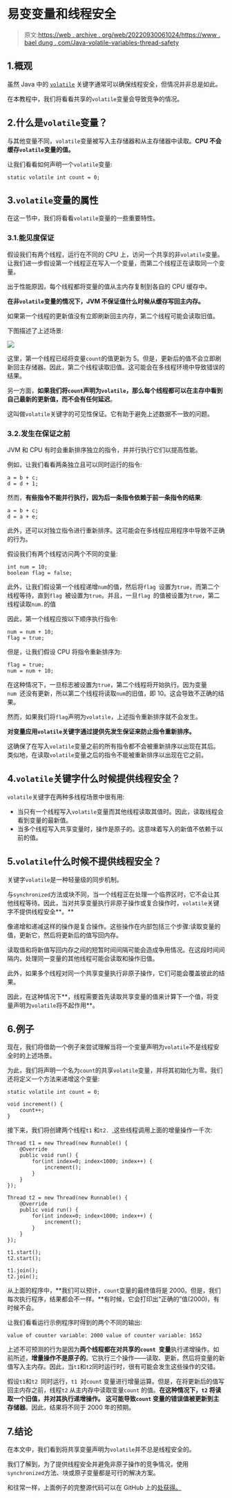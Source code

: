 # 易变变量和线程安全

> 原文:[https://web . archive . org/web/20220930061024/https://www . bael dung . com/Java-volatile-variables-thread-safety](https://web.archive.org/web/20220930061024/https://www.baeldung.com/java-volatile-variables-thread-safety)

## 1.概观

虽然 Java 中的 [`volatile`](/web/20220907043631/https://www.baeldung.com/java-volatile) 关键字通常可以确保线程安全，但情况并非总是如此。

在本教程中，我们将看看共享的`volatile`变量会导致竞争的情况。

## 2.什么是`volatile`变量？

与其他变量不同，`volatile`变量被写入主存储器和从主存储器中读取。**CPU 不会缓存`volatile`变量的值。**

让我们看看如何声明一个`volatile`变量:

```
static volatile int count = 0;
```

## 3.`volatile`变量的属性

在这一节中，我们将看看`volatile`变量的一些重要特性。

### 3.1.能见度保证

假设我们有两个线程，运行在不同的 CPU 上，访问一个共享的非`volatile`变量。让我们进一步假设第一个线程正在写入一个变量，而第二个线程正在读取同一个变量。

出于性能原因，每个线程都将变量的值从主内存复制到各自的 CPU 缓存中。

**在非`volatile`变量的情况下，JVM 不保证值什么时候从缓存写回主内存。**

如果第一个线程的更新值没有立即刷新回主内存，第二个线程可能会读取旧值。

下图描述了上述场景:

[![](../Images/974ca2a40c389906c75da5bb9a3040f9.png)](/web/20220907043631/https://www.baeldung.com/wp-content/uploads/2021/12/Volatile_Variable.png)

这里，第一个线程已经将变量`count`的值更新为 5。但是，更新后的值不会立即刷新回主存储器。因此，第二个线程读取旧值。这可能会在多线程环境中导致错误的结果。

另一方面，**如果我们将`count`声明为`volatile`，那么每个线程都可以在主存中看到自己最新的更新值，而不会有任何延迟**。

这叫做`volatile`关键字的可见性保证。它有助于避免上述数据不一致的问题。

### 3.2.发生在保证之前

JVM 和 CPU 有时会重新排序独立的指令，并并行执行它们以提高性能。

例如，让我们看看两条独立且可以同时运行的指令:

```
a = b + c;
d = d + 1;
```

然而，**有些指令不能并行执行，因为后一条指令依赖于前一条指令的结果**:

```
a = b + c;
d = a + e;
```

此外，还可以对独立指令进行重新排序。这可能会在多线程应用程序中导致不正确的行为。

假设我们有两个线程访问两个不同的变量:

```
int num = 10;
boolean flag = false;
```

此外，让我们假设第一个线程递增`num`的值，然后将`flag `设置为`true`，而第二个线程等待，直到`flag `被设置为`true`。并且，一旦`flag `的值被设置为`true`，第二线程读取`num.`的值

因此，第一个线程应按以下顺序执行指令:

```
num = num + 10;
flag = true;
```

但是，让我们假设 CPU 将指令重新排序为:

```
flag = true;
num = num + 10;
```

在这种情况下，一旦标志被设置为`true`，第二个线程将开始执行。因为变量`num `还没有更新，所以第二个线程将读取`num`的旧值，即 10。这会导致不正确的结果。

然而，如果我们将`flag`声明为`volatile`，上述指令重新排序就不会发生。

**对变量应用`volatile`关键字通过提供先发生保证来防止指令重新排序。**

这确保了在写入`volatile`变量之前的所有指令都不会被重新排序以出现在其后。类似地，在读取`volatile`变量之后的指令不能被重新排序以出现在它之前。

## 4.`volatile`关键字什么时候提供线程安全？

`volatile`关键字在两种多线程场景中很有用:

*   当只有一个线程写入`volatile`变量而其他线程读取其值时。因此，读取线程会看到变量的最新值。
*   当多个线程写入共享变量时，操作是原子的。这意味着写入的新值不依赖于以前的值。

## 5.`volatile`什么时候不提供线程安全？

关键字`volatile`是一种轻量级的同步机制。

与`synchronized`方法或块不同，当一个线程正在处理一个临界区时，它不会让其他线程等待。因此，当对共享变量执行非原子操作或复合操作时，`volatile`关键字不提供线程安全**。**

像递增和递减这样的操作是复合操作。这些操作在内部包括三个步骤:读取变量的值，更新它，然后将更新后的值写回内存。

读取值和将新值写回内存之间的短暂时间间隔可能会造成争用情况。在这段时间间隔内，处理同一变量的其他线程可能会读取和操作旧值。

此外，如果多个线程对同一个共享变量执行非原子操作，它们可能会覆盖彼此的结果。

因此，在这种情况下**，线程需要首先读取共享变量的值来计算下一个值，将变量声明为`volatile`将不起作用**。

## 6.例子

现在，我们将借助一个例子来尝试理解当将一个变量声明为`volatile`不是线程安全时的上述场景。

为此，我们将声明一个名为`count`的共享`volatile`变量，并将其初始化为零。我们还将定义一个方法来递增这个变量:

```
static volatile int count = 0;

void increment() {
    count++;
}
```

接下来，我们将创建两个线程`t1` 和`t2. `,这些线程调用上面的增量操作一千次:

```
Thread t1 = new Thread(new Runnable() {
    @Override
    public void run() {
        for(int index=0; index<1000; index++) {
            increment();
        }
    }
});

Thread t2 = new Thread(new Runnable() {
    @Override
    public void run() {
        for(int index=0; index<1000; index++) {
            increment();
        }
    }
});

t1.start();
t2.start();

t1.join();
t2.join();
```

从上面的程序中，**我们可以预计，`count`变量的最终值将是 2000。但是，我们每次执行程序，结果都会不一样。**有时候，它会打印出“正确的”值(2000)，有时候不会。

让我们看看运行示例程序时得到的两个不同的输出:

```
value of counter variable: 2000 value of counter variable: 1652
```

上述不可预测的行为是因为**两个线程都在对共享的`count `变量**执行递增操作。如前所述，**增量操作不是原子的**。它执行三个操作——读取、更新，然后将变量的新值写入主内存。因此，当`t1`和`t2`同时运行时，很有可能会发生这些操作的交错。

假设`t1`和`t2 `同时运行，`t1 `对`count` 变量进行增量运算。但是，在将更新后的值写回主内存之前，线程`t2` 从主内存中读取变量`count` 的值。**在这种情况下，`t2` 将读取一个旧值，并对其执行递增操作。** **这可能导致`count` 变量的错误值被更新到主存储器**。因此，结果将不同于 2000 年的预期。

## 7.结论

在本文中，我们看到将共享变量声明为`volatile`并不总是线程安全的。

我们了解到，为了提供线程安全并避免非原子操作的竞争情况，使用`synchronized`方法、块或原子变量都是可行的解决方案。

和往常一样，上面例子的完整源代码可以在 GitHub 上的[处获得。](https://web.archive.org/web/20220907043631/https://github.com/eugenp/tutorials/tree/master/core-java-modules/core-java-concurrency-advanced-4)